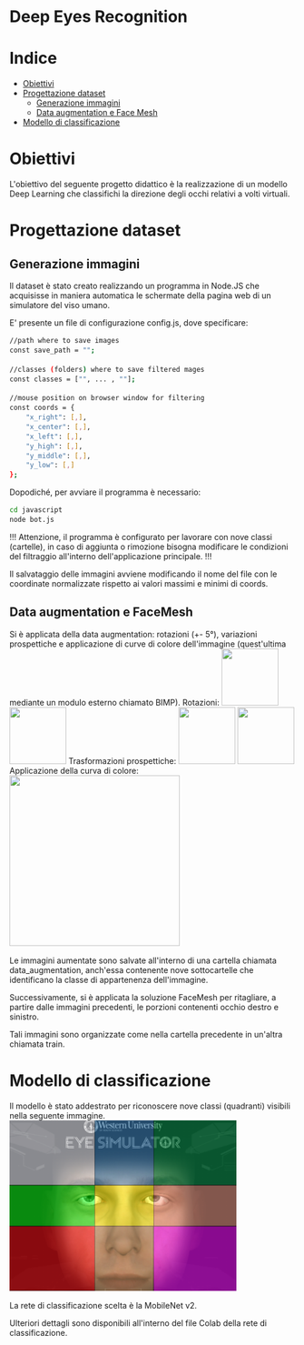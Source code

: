 # Deep Eyes Recognition
# Indice
- [Obiettivi](#obiettivi)
- [Progettazione dataset](#progettazionedataset)
  - [Generazione immagini](#generazioneimmagini)
  - [Data augmentation e Face Mesh](#dataaugmentationefacemesh)
- [Modello di classificazione](#modellodiclassificazione)

# Obiettivi
L'obiettivo del seguente progetto didattico è la realizzazione di un modello Deep Learning che classifichi la direzione degli occhi relativi a volti virtuali.

# Progettazione dataset
## Generazione immagini
Il dataset è stato creato realizzando un programma in Node.JS che acquisisse in maniera automatica le schermate della pagina web di un simulatore del viso umano.

E' presente un file di configurazione config.js, dove specificare:

```bash
//path where to save images
const save_path = "";

//classes (folders) where to save filtered mages
const classes = ["", ... , ""];

//mouse position on browser window for filtering
const coords = {
    "x_right": [,],
    "x_center": [,],
    "x_left": [,],
    "y_high": [,],
    "y_middle": [,],
    "y_low": [,]
};
```

Dopodiché, per avviare il programma è necessario:

```bash
cd javascript
node bot.js
```

!!! Attenzione, il programma è configurato per lavorare con nove classi (cartelle), in caso di aggiunta o rimozione bisogna modificare le condizioni del filtraggio all'interno dell'applicazione principale. !!!

Il salvataggio delle immagini avviene modificando il nome del file con le coordinate normalizzate rispetto ai valori massimi e minimi di coords.

## Data augmentation e FaceMesh
Si è applicata della data augmentation: rotazioni (+- 5°), variazioni prospettiche e applicazione di curve di colore dell'immagine (quest'ultima mediante un modulo esterno chiamato BIMP).
Rotazioni:
<img src="" width="100" height="100">
<img src="" width="100" height="100">
Trasformazioni prospettiche:
<img src="" width="100" height="100">
<img src="" width="100" height="100">
Applicazione della curva di colore:
<img src="" width="300" height="300">

Le immagini aumentate sono salvate all'interno di una cartella chiamata data_augmentation, anch'essa contenente nove sottocartelle che identificano la classe di appartenenza dell'immagine.

Successivamente, si è applicata la soluzione FaceMesh per ritagliare, a partire dalle immagini precedenti, le porzioni contenenti occhio destro e sinistro. 

Tali immagini sono organizzate come nella cartella precedente in un'altra chiamata train.

# Modello di classificazione
Il modello è stato addestrato per riconoscere nove classi (quadranti) visibili nella seguente immagine.
<img src="readme_materials/map.png" width="400" height="300">

La rete di classificazione scelta è la MobileNet v2.

Ulteriori dettagli sono disponibili all'interno del file Colab della rete di classificazione.